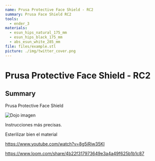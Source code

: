 ```yaml
---
name: Prusa Protective Face Shield - RC2
summary: Prusa Face Shield RC2
tools:
  - ender_3
materials:
  - esun_hips_natural_175_mm
  - esun_hips_black_175_mm
  - abs_esun_white_285_mm
file: files/example.stl
picture: ./img/twitter_cover.png
---
```


# Prusa Protective Face Shield - RC2

## Summary

Prusa Protective Face Shield

![Dojo imagen](./img/twitter_cover.png)

Instrucciones más precisas.

Esterilizar bien el material

<youtube>https://www.youtube.com/watch?v=8g5iRiw35KI</youtube>

<loom>https://www.loom.com/share/4b22f317973649e3a4a49f625b1b1c87</loom>
